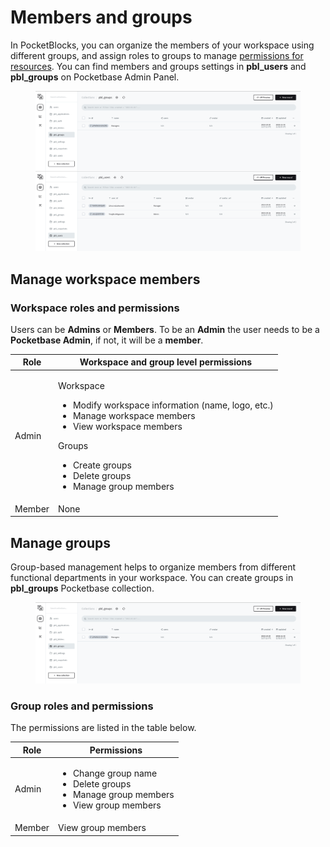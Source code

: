# Members and groups

In PocketBlocks, you can organize the members of your workspace using different groups, and assign roles to groups to manage [permissions for resources](permissions-for-resources.md). You can find members and groups settings in **pbl_users** and **pbl_groups** on Pocketbase Admin Panel.

<figure><img src="../.gitbook/assets/workspace-management/members-and-groups/01.png" alt=""><figcaption></figcaption></figure>

## Manage workspace members

### Workspace roles and permissions

Users can be **Admins** or **Members**. To be an **Admin** the user needs to be a **Pocketbase Admin**, if not, it will be a **member**.

| Role   | Workspace and group level permissions                                                                                                                                                                                                            |
| ------ | ------------------------------------------------------------------------------------------------------------------------------------------------------------------------------------------------------------------------------------------------ |
| Admin  | <p>Workspace</p><ul><li>Modify workspace information (name, logo, etc.)</li><li>Manage workspace members</li><li>View workspace members</li></ul><p>Groups</p><ul><li>Create groups</li><li>Delete groups</li><li>Manage group members</li></ul> |
| Member | None                                                                                                                                                                                                                                             |

## Manage groups

Group-based management helps to organize members from different functional departments in your workspace. You can create groups in **pbl_groups** Pocketbase collection.

<figure><img src="../.gitbook/assets/workspace-management/members-and-groups/02.png" alt=""><figcaption></figcaption></figure>

### Group roles and permissions

The permissions are listed in the table below.

| Role   | Permissions                                                                                                       |
| ------ | ----------------------------------------------------------------------------------------------------------------- |
| Admin  | <ul><li>Change group name</li><li>Delete groups</li><li>Manage group members</li><li>View group members</li></ul> |
| Member | View group members                                                                                                |
